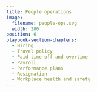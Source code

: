 ```yaml
---
title: People operations
image:
  filename: people-ops.svg
  width: 280
position: 6
playbook-section-chapters:
  - Hiring
  - Travel policy
  - Paid time off and overtime
  - Payroll
  - Performance plans
  - Resignation
  - Workplace health and safety
---
```


